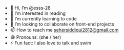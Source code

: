 - 👋 Hi, I’m @esss-28
- 👀 I’m interested in reading
- 🌱 I’m currently learning to code
- 💞️ I’m looking to collaborate on front-end projects
- 📫 How to reach me sehersiddiqui2812@gmail.com
- 😄 Pronouns: (she / her)
- ⚡ Fun fact: I also love to talk and swim

<!---
esss-28/esss-28 is a ✨ special ✨ repository because its `README.md` (this file) appears on your GitHub profile.
You can click the Preview link to take a look at your changes.
--->
